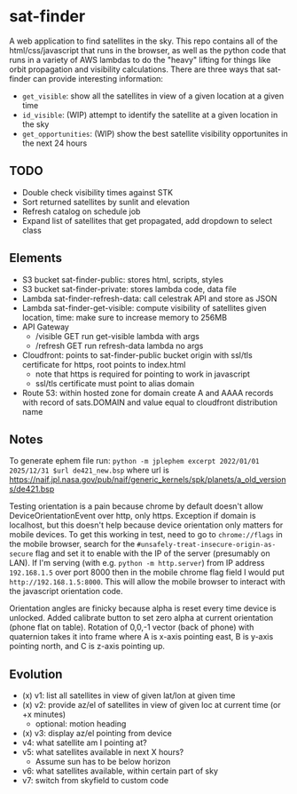 # sat-finder
A web application to find satellites in the sky. This repo contains all of the html/css/javascript that runs in the browser, as well as the python code that runs in a variety of AWS lambdas to do the "heavy" lifting for things like orbit propagation and visibility calculations. There are three ways that sat-finder can provide interesting information:
- `get_visible`: show all the satellites in view of a given location at a given time
- `id_visible`: (WIP) attempt to identify the satellite at a given location in the sky
- `get_opportunities`: (WIP) show the best satellite visibility opportunites in the next 24 hours

## TODO
- Double check visibility times against STK
- Sort returned satellites by sunlit and elevation
- Refresh catalog on schedule job
- Expand list of satellites that get propagated, add dropdown to select class

## Elements
- S3 bucket sat-finder-public: stores html, scripts, styles
- S3 bucket sat-finder-private: stores lambda code, data file
- Lambda sat-finder-refresh-data: call celestrak API and store as JSON
- Lambda sat-finder-get-visible: compute visibility of satellites given location, time: make sure to increase memory to 256MB
- API Gateway
	- /visible GET run get-visible lambda with args
	- /refresh GET run refresh-data lambda no args
- Cloudfront: points to sat-finder-public bucket origin with ssl/tls certificate for https, root points to index.html
	- note that https is required for pointing to work in javascript
	- ssl/tls certificate must point to alias domain
- Route 53: within hosted zone for domain create A and AAAA records with record of sats.DOMAIN and value equal to cloudfront distribution name

## Notes
To generate ephem file run: `python -m jplephem excerpt 2022/01/01 2025/12/31 $url de421_new.bsp` where url is https://naif.jpl.nasa.gov/pub/naif/generic_kernels/spk/planets/a_old_versions/de421.bsp

Testing orientation is a pain because chrome by default doesn't allow DeviceOrientationEvent over http, only https. Exception if domain is localhost, but this doesn't help because device orientation only matters for mobile devices. To get this working in test, need to go to `chrome://flags` in the mobile browser, search for the `#unsafely-treat-insecure-origin-as-secure` flag and set it to enable with the IP of the server (presumably on LAN). If I'm serving (with e.g. `python -m http.server`) from IP address `192.168.1.5` over port 8000 then in the mobile chrome flag field I would put `http://192.168.1.5:8000`. This will allow the mobile browser to interact with the javascript orientation code.

Orientation angles are finicky because alpha is reset every time device is unlocked. Added calibrate button to set zero alpha at current orientation (phone flat on table). Rotation of 0,0,-1 vector (back of phone) with quaternion takes it into frame where A is x-axis pointing east, B is y-axis pointing north, and C is z-axis pointing up.

## Evolution
- (x) v1: list all satellites in view of given lat/lon at given time
- (x) v2: provide az/el of satellites in view of given loc at current time (or +x minutes)
	- optional: motion heading 
- (x) v3: display az/el pointing from device
- v4: what satellite am I pointing at? 
- v5: what satellites available in next X hours?
	- Assume sun has to be below horizon
- v6: what satellites available, within certain part of sky
- v7: switch from skyfield to custom code


